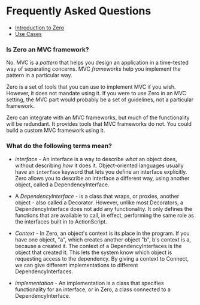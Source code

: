 [intro]: http://github.com/seanhess/zero/tree/master/README.mdown
[usecases]: http://github.com/seanhess/zero/tree/master/doc/UseCases.mdown

# Frequently Asked Questions

* [Introduction to Zero][intro]
* [Use Cases][usecases]

### Is Zero an MVC framework?

No. MVC is a _pattern_ that helps you design an application in a time-tested way of separating concerns. MVC _frameworks_ help you implement the pattern in a particular way. 

Zero is a set of tools that you can use to implement MVC if you wish. However, it does not mandate using it. If you were to use Zero in an MVC setting, the MVC part would probably be a set of guidelines, not a particular framework. 

Zero can integrate with an MVC frameworks, but much of the functionality will be redundant. It provides tools that MVC frameworks do not. You could build a custom MVC framework using it. 

### What do the following terms mean?

* _interface_ - An interface is a way to describe _what_ an object does, without describing _how_ it does it. Object-oriented languages usually have an `interface` keyword that lets you define an interface explicitly. Zero allows you to describe an interface a different way, using another object, called a DependencyInterface.

* A _DependencyInterface_ - is a class that wraps, or proxies, another object - also called a Decorator. However, unlike most Decorators, a DependencyInterface does not add any functionality. It only defines the functions that are available to call, in effect, performing the same role as the interfaces built in to ActionScript.

* _Context_ - In Zero, an object's context is its place in the program. If you have one object, "a", which creates another object "b", b's context is a, because a created it. The context of a DependencyInterfaces is the object that created it. This lets the system know which object is requesting access to the dependency. By giving a context to Connect, we can give different implementations to different DependencyInterfaces.

* _implementation_ - An implementation is a class that specifies functionality for an interface, or in Zero, a class connected to a DependencyInterface.

